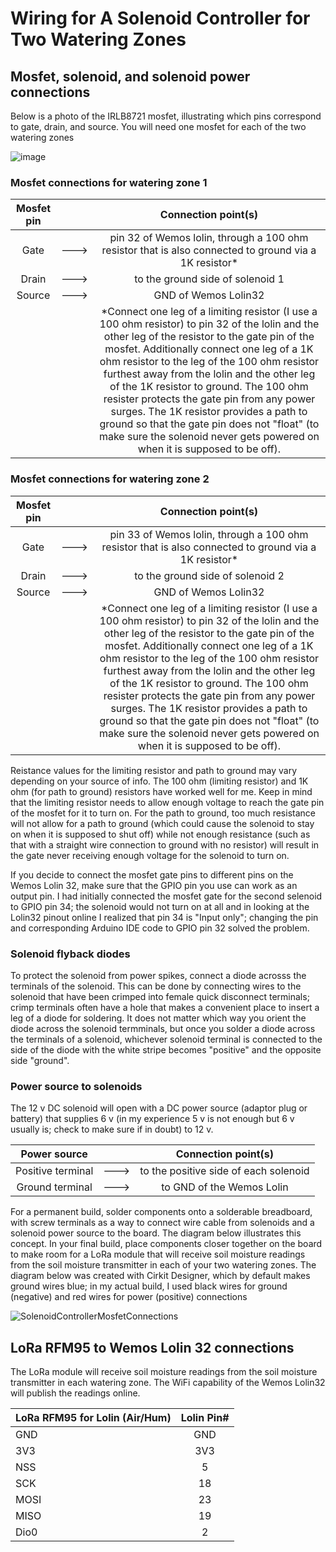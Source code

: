 #  Wiring for A Solenoid Controller for Two Watering Zones

## Mosfet, solenoid, and solenoid power connections
Below is a photo of the IRLB8721 mosfet, illustrating which pins correspond to gate, drain, and source. You will need one mosfet for each of the two watering zones

![image](https://github.com/user-attachments/assets/2a016928-8389-4716-b39c-6293ca436a62)


### Mosfet connections for watering zone 1

| Mosfet pin     |      |  Connection point(s)                                |  
| :---:          |:---: |  :---:                                              |
| Gate           | ---> |  pin 32 of Wemos lolin, through a 100 ohm resistor that is also connected to ground via a 1K resistor* | 
| Drain          | ---> |  to the ground side of solenoid 1                   |
| Source         | ---> |  GND of Wemos Lolin32                               |
|                |      |  *Connect one leg of a limiting resistor (I use a 100 ohm resistor) to pin 32 of the lolin and the other leg of the resistor to the gate pin of the mosfet. Additionally connect one leg of a 1K ohm resistor to the leg of the 100 ohm resistor furthest away from the lolin and the other leg of the 1K resistor to ground. The 100 ohm resister protects the gate pin from any power surges. The 1K resistor provides a path to ground so that the gate pin does not "float" (to make sure the solenoid never gets powered on when it is supposed to be off).                               |

                                                                              
### Mosfet connections for watering zone 2

| Mosfet pin     |      |  Connection point(s)                                |  
| :---:          |:---: |  :---:                                              |
| Gate           | ---> |  pin 33 of Wemos lolin, through a 100 ohm resistor that is also connected to ground via a 1K resistor* | 
| Drain          | ---> |  to the ground side of solenoid 2                   |
| Source         | ---> |  GND of Wemos Lolin32                               |
|                |      |  *Connect one leg of a limiting resistor (I use a 100 ohm resistor) to pin 32 of the lolin and the other leg of the resistor to the gate pin of the mosfet. Additionally connect one leg of a 1K ohm resistor to the leg of the 100 ohm resistor furthest away from the lolin and the other leg of the 1K resistor to ground. The 100 ohm resister protects the gate pin from any power surges. The 1K resistor provides a path to ground so that the gate pin does not "float" (to make sure the solenoid never gets powered on when it is supposed to be off).                              |

Reistance values for the limiting resistor and path to ground may vary depending on your source of info. The 100 ohm (limiting resistor) and 1K ohm (for path to ground) resistors have worked well for me. Keep in mind that the limiting resistor needs to allow enough voltage to reach the gate pin of the mosfet for it to turn on. For the path to ground, too much resistance will not allow for a path to ground (which could cause the solenoid to stay on when it is supposed to shut off) while not enough resistance (such as that with a straight wire connection to ground with no resistor) will result in the gate never receiving enough voltage for the solenoid to turn on. 

If you decide to connect the mosfet gate pins to different pins on the Wemos Lolin 32, make sure that the GPIO pin you use can work as an output pin. I had initially connected the mosfet gate for the second selenoid to GPIO pin 34; the solenoid would not turn on at all and in looking at the Lolin32 pinout online I realized that pin 34 is "Input only"; changing the pin and corresponding Arduino IDE code to GPIO pin 32 solved the problem.

### Solenoid flyback diodes
To protect the solenoid from power spikes, connect a diode acrosss the terminals of the solenoid. This can be done by connecting wires to the solenoid that have been crimped into female quick disconnect terminals; crimp terminals often have a hole that makes a convenient place to insert a leg of a diode for soldering. It does not matter which way you orient the diode across the solenoid termminals, but once you solder a diode across the terminals of a solenoid, whichever solenoid terminal is connected to the side of the diode with the white stripe becomes "positive" and the opposite side "ground". 

### Power source to solenoids
The 12 v DC solenoid will open with a DC power source (adaptor plug or battery) that supplies 6 v (in my experience 5 v is not enough but 6 v usually is; check to make sure if in doubt) to 12 v.  

| Power source      |      |  Connection point(s)                                |  
| :---:             |:---: |  :---:                                              |
| Positive terminal | ---> |  to the positive side of each solenoid             |
| Ground terminal   | ---> |  to GND of the Wemos Lolin                          |

For a permanent build, solder components onto a solderable breadboard, with screw terminals as a way to connect wire cable from solenoids and a solenoid power source to the board. The diagram below illustrates this concept. In your final build, place components closer together on the board to make room for a LoRa module that will receive soil moisture readings from the soil moisture transmitter in each of your two watering zones. The diagram below was created with Cirkit Designer, which by default makes ground wires blue; in my actual build, I used black wires for ground (negative) and red wires for power (positive) connections
                                                                            
![SolenoidControllerMosfetConnections](https://github.com/user-attachments/assets/2b1b2eca-ec02-43f1-bff3-381cfd3b0e89)


## LoRa RFM95 to Wemos Lolin 32 connections
The LoRa module will receive soil moisture readings from the soil moisture transmitter in each watering zone. The WiFi capability of the Wemos Lolin32 will publish the readings online.

|LoRa RFM95 for Lolin (Air/Hum)| Lolin Pin# |
|----------|:---:          |
|GND       |GND        |
|3V3       |3V3        |
|NSS       |5        |
|SCK       |18        |
|MOSI      |23       |
|MISO      |19       |
|Dio0      |2       |

